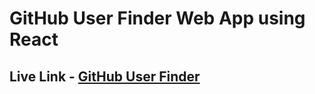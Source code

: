  # GitHub User Finder Web App using React

 ## Live Link - [GitHub User Finder](https://github-user-finder-react-madhavsahi.netlify.app/ "Live Link")